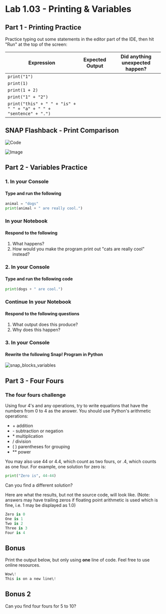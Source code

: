 # Lab 1.03 - Printing & Variables

## Part 1 - Printing Practice

Practice typing out some statements in the editor part of the IDE, then hit "Run" at the top of the screen:

| Expression | Expected Output | Did anything unexpected happen? |
|------------|-----------------|--------|
|`print("1")`|                 |        |
|`print(1)`|                   |        |
|`print(1 + 2)`|               |        |
|`print("1" + "2")`|           |        |
|`print("this" + " " + "is" + " " + "a" + " " + "sentence" + ".")`|

## SNAP Flashback - Print Comparison

![Code](https://github.com/mr-poston/2nd-semester-introduction-to-computer-science/blob/master/units/1_unit/03_lesson/lab1.03%20-%20code.png?raw=true)

![Image](https://github.com/mr-poston/2nd-semester-introduction-to-computer-science/blob/master/units/1_unit/03_lesson/lab1.03%20-%20image.png?raw=true)

## Part 2 - Variables Practice

### 1. In your Console

#### Type and run the following

```python
animal = "dogs"
print(animal + " are really cool.")
```

### In your Notebook

#### Respond to the following

1. What happens?
2. How would you make the program print out "cats are really cool" instead?

### 2. In your Console

#### Type and run the following code

```python
print(dogs + " are cool.")
```

### Continue In your Notebook

#### Respond to the following questions

1. What output does this produce?
2. Why does this happen?

### 3. In your Console

#### Rewrite the following Snap! Program in Python

  ![snap_blocks_variables](https://github.com/mr-poston/2nd-semester-introduction-to-computer-science/blob/master/units/1_unit/03_lesson/snap_blocks_variables.png?raw=true)

## Part 3 - Four Fours

### The four fours challenge

Using four 4's and any operations, try to write equations that have the numbers from 0 to 4 as the answer.
You should use Python's arithmetic operations:

* \+    addition
* \-    subtraction or negation
* \*    multiplication
* /    division
* (   )    parentheses for grouping
* **    power

You may also use 44 or 4.4, which count as two fours,
or .4, which counts as one four.
For example, one solution for zero is:

```python
print("Zero is", 44-44)
```

Can you find a different solution?

Here are what the results, but not the source code, will look like. (Note: answers may have trailing zeros if floating point arithmetic is used which is fine, i.e. 1 may be displayed as 1.0)

```python
Zero is 0
One is 1
Two is 2
Three is 3
Four is 4
```

## Bonus

Print the output below, but only using **one** line of code. Feel free to use online resources.

```python
Wow\!
This is on a new line\!
```

## Bonus 2

Can you find four fours for 5 to 10?
